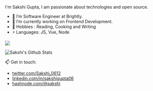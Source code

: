 I'm Sakshi Gupta, I am passionate about technologies and open source. 


- 🔭 I’m Software Engineer at Brightly.
- 🌱 I’m currently working on Frontend Development.
- 💬 Hobbies : Reading, Cooking and Writing 
- ⚡ Languages: JS, Vue, Node 

<p align="left">
  <img alig src="https://github-profile-trophy.vercel.app/?username=sakshigupta06&column=6&rank=SSS,SS,S,AAA,AA,A,B,C&theme=apprentice" />
</p>

<p align="left">
  <img alt="Sakshi's Github Stats" src="https://github-readme-stats.vercel.app/api?username=sakshigupta06&show_icons=true&theme=radical">
</p>
  
 📫 Get in touch: 
- [twitter.com/Sakshi_0612](https://twitter.com/Sakshi_0612)
- [linkedin.com/in/sakshigupta06](https://www.linkedin.com/in/sakshigupta06/)
- [hashnode.com/@sakshi](https://sakshi.hashnode.dev/)

